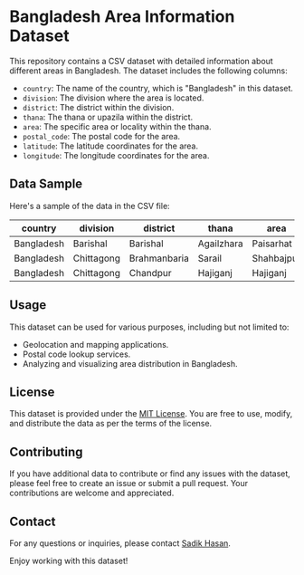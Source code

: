 # Bangladesh Area Information Dataset

This repository contains a CSV dataset with detailed information about different areas in Bangladesh. The dataset includes the following columns:

- `country`: The name of the country, which is "Bangladesh" in this dataset.
- `division`: The division where the area is located.
- `district`: The district within the division.
- `thana`: The thana or upazila within the district.
- `area`: The specific area or locality within the thana.
- `postal_code`: The postal code for the area.
- `latitude`: The latitude coordinates for the area.
- `longitude`: The longitude coordinates for the area.

## Data Sample

Here's a sample of the data in the CSV file:

| country   | division         | district       | thana     | area         | postal_code | latitude    | longitude   |
|-----------|------------------|----------------|-----------|--------------|-------------|-------------|-------------|
| Bangladesh| Barishal         | Barishal       | Agailzhara| Paisarhat    | 8242        | 22.9721441  | 90.080273   |
| Bangladesh| Chittagong       | Brahmanbaria   | Sarail    | Shahbajpur   | 3431        | 24.0360461  | 91.1541215  |
| Bangladesh| Chittagong       | Chandpur       | Hajiganj  | Hajiganj     | 3610        | 23.2513029  | 90.8455153  |

## Usage

This dataset can be used for various purposes, including but not limited to:

- Geolocation and mapping applications.
- Postal code lookup services.
- Analyzing and visualizing area distribution in Bangladesh.

## License

This dataset is provided under the [MIT License](LICENSE). You are free to use, modify, and distribute the data as per the terms of the license.

## Contributing

If you have additional data to contribute or find any issues with the dataset, please feel free to create an issue or submit a pull request. Your contributions are welcome and appreciated.

## Contact

For any questions or inquiries, please contact [Sadik Hasan](mailto:sidr817@gmail.com).

Enjoy working with this dataset!
